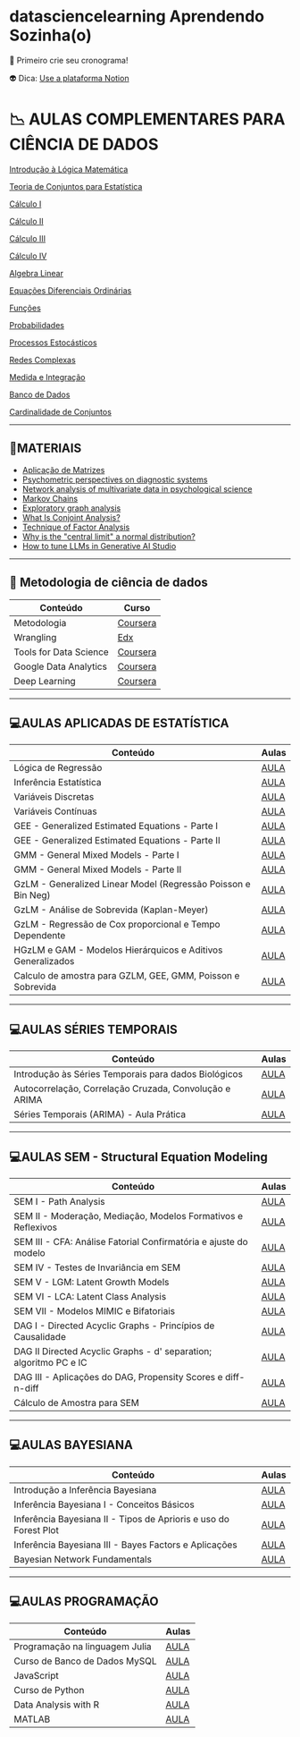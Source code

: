 # datasciencelearning Aprendendo Sozinha(o) 

:loudspeaker: Primeiro crie seu cronograma!

:alien: Dica: [Use a plataforma Notion](https://www.youtube.com/watch?v=ltTJ84N_jZY)

# :chart_with_downwards_trend: AULAS COMPLEMENTARES PARA CIÊNCIA DE DADOS

[Introdução à Lógica Matemática](https://www.youtube.com/playlist?list=PL7RjLI0hJPfClF1VUbV6rxEKhisvGKeiI)

[Teoria de Conjuntos para Estatística](https://www.youtube.com/playlist?list=PL5Dg8nFln2eVou0YbxuUiYWmjPuxTLAYe)

[Cálculo I](https://www.youtube.com/playlist?list=PL2D9B691A704C6F7B)

[Cálculo II](https://www.youtube.com/playlist?list=PLxI8Can9yAHfo-IWbd4FZ1sIPuemagUID)

[Cálculo III](https://www.youtube.com/playlist?list=PLAudUnJeNg4ugGUJo52dtgFZ_tCm1Ds5W) 

[Cálculo IV](https://www.youtube.com/playlist?list=PLAudUnJeNg4ssEeZCZ0BOgwflysb7UZmX)

[Algebra Linear](https://www.youtube.com/playlist?list=PLIEzh1OveCVczEZAjhVIVd7Qs-X8ILgnI)

[Equações Diferenciais Ordinárias](https://www.youtube.com/playlist?list=PLo4jXE-LdDTRytDPpzIMnk7TqC0aNmqqS)

[Funções](https://www.youtube.com/playlist?list=PLjCdqxwexy0lM6OunPk3T1HGn0lJXkzyB)

[Probabilidades](https://www.youtube.com/playlist?list=PLSc7xcwCGNh3Ls-WARhH54WwiqB91Kyak)

[Processos Estocásticos](https://www.youtube.com/playlist?list=PLSc7xcwCGNh0jSylDm0QrDJaFTC3vAbvc)

[Redes Complexas](https://www.youtube.com/playlist?list=PLSc7xcwCGNh0HHNJlZBMBK6MzpdwNSzVT)

[Medida e Integração](https://www.youtube.com/playlist?list=PLo4jXE-LdDTQeqe5Nx8BsAop6A6vkqvNS) 

[Banco de Dados](https://www.youtube.com/playlist?list=PLxI8Can9yAHeZcEzZElhxwsQTf9MaG6sS)

[Cardinalidade de Conjuntos](https://www.youtube.com/playlist?list=PL7RjLI0hJPfCb5aclT8L-TW8KFH-kBWvj)

----

## 📕MATERIAIS 
- [Aplicação de Matrizes](https://eadcampus.spo.ifsp.edu.br/pluginfile.php/29859/mod_resource/content/1/Determinantes.pdf)
- [Psychometric perspectives on diagnostic systems](https://onlinelibrary.wiley.com/doi/10.1002/jclp.20503)
- [Network analysis of multivariate data in psychological science](https://www.nature.com/articles/s43586-021-00055-w)
- [Markov Chains](https://www.youtube.com/watch?v=i3AkTO9HLXo)
- [Exploratory graph analysis](https://journals.plos.org/plosone/article?id=10.1371/journal.pone.0174035&authuser=0)
- [What Is Conjoint Analysis?](https://www.businessnewsdaily.com/6161-conjoint-analysis.html?authuser=0)
- [Technique of Factor Analysis](https://www.nature.com/articles/136297b0?authuser=0)
- [Why is the "central limit" a normal distribution?](https://www.youtube.com/watch?v=d_qvLDhkg00)
- [How to tune LLMs in Generative AI Studio](https://www.youtube.com/watch?v=4A4W03qUTsw)

-----

## :page_with_curl: Metodologia de ciência de dados 
|  Conteúdo | Curso |
| -----  | -------| 
| Metodologia | [Coursera](https://www.coursera.org/learn/data-science-methodology) |
| Wrangling | [Edx](https://www.edx.org/learn/data-science/harvard-university-data-science-wrangling) |
| Tools for Data Science | [Coursera](https://www.coursera.org/learn/open-source-tools-for-data-science) |
| Google Data Analytics |[Coursera](https://www.coursera.org/professional-certificates/google-data-analytics) | 
| Deep Learning | [Coursera](https://www.coursera.org/specializations/deep-learning) 


-----

## 💻AULAS APLICADAS DE ESTATÍSTICA  
|  Conteúdo | Aulas |
| -----  | -------| 
| Lógica de Regressão | [AULA](https://www.youtube.com/live/clK8Xgw52oI?si=mngMJdg9kJAe1b5T) |
| Inferência Estatística | [AULA](https://www.youtube.com/live/vtxx-Ff1fNc?si=Z6CA2nJMtDOiosh3) |
| Variáveis Discretas | [AULA](https://www.youtube.com/live/xaV4Pc_-bNY?si=YL8B_OtdK3N1oOMk) |
| Variáveis Contínuas | [AULA](https://www.youtube.com/live/Q6XwxKclkyw?si=ejMiq8lv8q8c3lFL) |
| GEE - Generalized Estimated Equations - Parte I | [AULA](https://www.youtube.com/live/ivnW5ic9-XM?si=JVNnXXNc_bDANdWj) |
| GEE - Generalized Estimated Equations - Parte II | [AULA](https://www.youtube.com/live/Ddl7HasY0ag?si=opYG-pcwWsyE-L9D) |
| GMM - General Mixed Models - Parte I | [AULA](https://www.youtube.com/watch?v=0h9gYG5xjh8&list=PLZjaOxYREinsad8uE9WW-dK9FXhG9D3uj&index=7) |
| GMM - General Mixed Models - Parte II | [AULA](https://www.youtube.com/live/W2hvHJM0cNM?si=vsavaeTG8b2Z5-r_) |
| GzLM - Generalized Linear Model (Regressão Poisson e Bin Neg)| [AULA](https://www.youtube.com/watch?v=0RDRYV93LR8&list=PLZjaOxYREinsad8uE9WW-dK9FXhG9D3uj&index=9) |
| GzLM - Análise de Sobrevida (Kaplan-Meyer) | [AULA](https://www.youtube.com/watch?v=efcIdqwmAas&list=PLZjaOxYREinsad8uE9WW-dK9FXhG9D3uj&index=10) |
| GzLM - Regressão de Cox proporcional e Tempo Dependente | [AULA](https://www.youtube.com/watch?v=n-NJhXyo9j4&list=PLZjaOxYREinsad8uE9WW-dK9FXhG9D3uj&index=11) |
| HGzLM e GAM - Modelos Hierárquicos e Aditivos Generalizados | [AULA](https://www.youtube.com/watch?v=PCRm_Z0G7BE&list=PLZjaOxYREinsad8uE9WW-dK9FXhG9D3uj&index=12&t=6s) |
|Calculo de amostra para GZLM, GEE, GMM, Poisson e Sobrevida | [AULA](https://www.youtube.com/watch?v=pYXcsEevqBE&list=PLZjaOxYREinsad8uE9WW-dK9FXhG9D3uj&index=13) |

-------

## 💻AULAS SÉRIES TEMPORAIS 
|  Conteúdo | Aulas |
| -----  | -------| 
| Introdução às Séries Temporais para dados Biológicos | [AULA](https://www.youtube.com/watch?v=jehQdlAdbgw&list=PLZjaOxYREinsad8uE9WW-dK9FXhG9D3uj&index=14) |
| Autocorrelação, Correlação Cruzada, Convolução e ARIMA | [AULA](https://www.youtube.com/watch?v=MgTj19k3r8k&list=PLZjaOxYREinsad8uE9WW-dK9FXhG9D3uj&index=15) |
| Séries Temporais (ARIMA) - Aula Prática | [AULA](https://www.youtube.com/watch?v=qTQ1YDgyByE) |

------------

## 💻AULAS SEM - Structural Equation Modeling  
|  Conteúdo | Aulas |
| -----  | -------| 
| SEM I - Path Analysis | [AULA](https://www.youtube.com/watch?v=poLLVX6Gl1o&list=PLZjaOxYREinsad8uE9WW-dK9FXhG9D3uj&index=16) |
| SEM II - Moderação, Mediação, Modelos Formativos e Reflexivos | [AULA](https://www.youtube.com/watch?v=IsNq1dHir4k&list=PLZjaOxYREinsad8uE9WW-dK9FXhG9D3uj&index=17) |
| SEM III - CFA: Análise Fatorial Confirmatória e ajuste do modelo | [AULA](https://www.youtube.com/watch?v=U8w4QExQub0&list=PLZjaOxYREinsad8uE9WW-dK9FXhG9D3uj&index=18) |
| SEM IV - Testes de Invariância em SEM | [AULA](https://www.youtube.com/watch?v=S9WuOq1Ekkw&list=PLZjaOxYREinsad8uE9WW-dK9FXhG9D3uj&index=19) |
| SEM V - LGM: Latent Growth Models | [AULA](https://www.youtube.com/watch?v=oysL5awiNBs&list=PLZjaOxYREinsad8uE9WW-dK9FXhG9D3uj&index=20) |
| SEM VI - LCA: Latent Class Analysis | [AULA](https://www.youtube.com/watch?v=vNN20ObN044&list=PLZjaOxYREinsad8uE9WW-dK9FXhG9D3uj&index=21) |
| SEM VII - Modelos MIMIC e Bifatoriais | [AULA](https://www.youtube.com/watch?v=vLH0gs0QMUc&list=PLZjaOxYREinsad8uE9WW-dK9FXhG9D3uj&index=22) |
| DAG I - Directed Acyclic Graphs - Princípios de Causalidade | [AULA](https://www.youtube.com/watch?v=w7du7FIcPQo&list=PLZjaOxYREinsad8uE9WW-dK9FXhG9D3uj&index=23) |
| DAG II Directed Acyclic Graphs - d' separation; algoritmo PC e IC | [AULA](https://www.youtube.com/watch?v=whNyDMlMvQA&list=PLZjaOxYREinsad8uE9WW-dK9FXhG9D3uj&index=24) |
| DAG III - Aplicações do DAG, Propensity Scores e diff-n-diff | [AULA](https://www.youtube.com/watch?v=aIx3cJftm14&list=PLZjaOxYREinsad8uE9WW-dK9FXhG9D3uj&index=25) |
| Cálculo de Amostra para SEM | [AULA](https://www.youtube.com/watch?v=ye1CDKyb-iA&list=PLZjaOxYREinsad8uE9WW-dK9FXhG9D3uj&index=26) |

------------------

## 💻AULAS BAYESIANA
|  Conteúdo | Aulas |
| -----  | -------| 
| Introdução a Inferência Bayesiana | [AULA](https://www.youtube.com/watch?v=UJ7BJvxefzk&list=PLZjaOxYREintQo6U6Mr6PKQ5dIWfEP3n7&index=33) |
| Inferência Bayesiana I - Conceitos Básicos | [AULA](https://www.youtube.com/watch?v=qfe458Op5hI&list=PLZjaOxYREinsad8uE9WW-dK9FXhG9D3uj&index=27&t=1s) |
| Inferência Bayesiana II - Tipos de Aprioris e uso do Forest Plot | [AULA](https://www.youtube.com/watch?v=rHgWnKGqwns&list=PLZjaOxYREinsad8uE9WW-dK9FXhG9D3uj&index=28) |
| Inferência Bayesiana III - Bayes Factors e Aplicações | [AULA](https://www.youtube.com/watch?v=Bytor5UVVDw&list=PLZjaOxYREinsad8uE9WW-dK9FXhG9D3uj&index=29) |
| Bayesian Network Fundamentals | [AULA](https://www.youtube.com/playlist?list=PLIG2x2RJ_4LTasHbAK2-3VrW4twTFvxe7) | 

----------------

## 💻AULAS PROGRAMAÇÃO
|  Conteúdo | Aulas |
| -----  | -------| 
| Programação na linguagem Julia  | [AULA](https://www.youtube.com/playlist?list=PL5TJqBvpXQv4cAynxaIyclmpZ95g-gtqQ) |
| Curso de Banco de Dados MySQL | [AULA](https://www.youtube.com/playlist?list=PLHz_AreHm4dkBs-795Dsgvau_ekxg8g1r) |
| JavaScript  | [AULA](https://www.youtube.com/playlist?list=PLntvgXM11X6pi7mW0O4ZmfUI1xDSIbmTm) |
| Curso de Python | [AULA](https://www.youtube.com/playlist?list=PLHz_AreHm4dlKP6QQCekuIPky1CiwmdI6) |
| Data Analysis with R | [AULA](https://www.coursera.org/specializations/statistics) |
| MATLAB | [AULA](https://www.youtube.com/playlist?list=PLlx81VEju6qAUUSE3M6NlFoFnrSSqR59-) |
